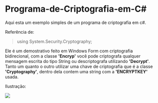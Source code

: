 # Programa-de-Criptografia-em-C#
Aqui esta um exemplo simples de um programa de criptografia em c#.

Referência de:
> using System.Security.Cryptography;

Ele é um demostrativo feito em Windows Form com criptografia bidirecional, com a classe **'Encryp'** você pode 
criptografa qualquer mensagem escrita do tipo String ou descriptografa utilizando **'Decrypt'**. Tanto um quanto
o outro utilizar uma chave de criptografia que é a classe **'Cryptography'**, dentro dela contem uma string com a 
**'ENCRYPTKEY'** usada.





Ilustração:

![](https://live.staticflickr.com/65535/49552280402_16e21c4876_z.jpg)
